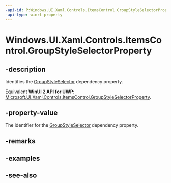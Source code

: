 ```yaml
---
-api-id: P:Windows.UI.Xaml.Controls.ItemsControl.GroupStyleSelectorProperty
-api-type: winrt property
---
```


<!-- Property syntax
public Windows.UI.Xaml.DependencyProperty GroupStyleSelectorProperty { get; }
-->

# Windows.UI.Xaml.Controls.ItemsControl.GroupStyleSelectorProperty

## -description
Identifies the [GroupStyleSelector](itemscontrol_groupstyleselector.md) dependency property.

Equivalent **WinUI 2 API for UWP**: [Microsoft.UI.Xaml.Controls.ItemsControl.GroupStyleSelectorProperty](/windows/winui/api/microsoft.ui.xaml.controls.itemscontrol.groupstyleselectorproperty).

## -property-value
The identifier for the [GroupStyleSelector](itemscontrol_groupstyleselector.md) dependency property.

## -remarks

## -examples

## -see-also
